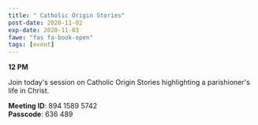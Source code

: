 ```yaml
---
title: " Catholic Origin Stories"
post-date: 2020-11-02
exp-date: 2020-11-03
fawe: "fas fa-book-open"
tags: [event]
---
```

**12 PM**

Join today's session on Catholic Origin Stories highlighting a parishioner's life in Christ.

<p class="text-danger"><b>Meeting ID</b>: 894 1589 5742
<br>
<b>Passcode</b>: 636 489
</p>